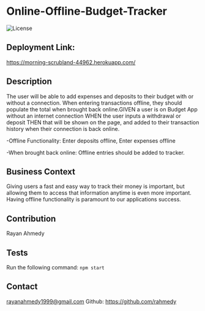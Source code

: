 # Online-Offline-Budget-Tracker

![License](https://img.shields.io/badge/License-MIT-blue.svg)

## Deployment Link: 
https://morning-scrubland-44962.herokuapp.com/

## Description 
The user will be able to add expenses and deposits to their budget with or without a connection. When entering transactions offline, they should populate the total when brought back online.GIVEN a user is on Budget App without an internet connection WHEN the user inputs a withdrawal or deposit THEN that will be shown on the page, and added to their transaction history when their connection is back online.

-Offline Functionality: Enter deposits offline, Enter expenses offline

-When brought back online: Offline entries should be added to tracker.

## Business Context
Giving users a fast and easy way to track their money is important, but allowing them to access that information anytime is even more important. Having offline functionality is paramount to our applications success.


## Contribution 
Rayan Ahmedy 

## Tests
Run the following command:
``` npm start ```

## Contact 
rayanahmedy1999@gmail.com
Github: https://github.com/rahmedy

